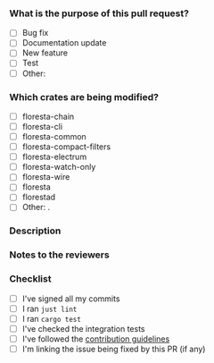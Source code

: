 ### What is the purpose of this pull request?

- [ ] Bug fix
- [ ] Documentation update
- [ ] New feature
- [ ] Test
- [ ] Other: <!-- Please describe it -->

### Which crates are being modified?

- [ ] floresta-chain
- [ ] floresta-cli
- [ ] floresta-common
- [ ] floresta-compact-filters
- [ ] floresta-electrum
- [ ] floresta-watch-only
- [ ] floresta-wire
- [ ] floresta
- [ ] florestad
- [ ] Other: <!-- Please describe it -->.

### Description

<!-- Describe the purpose of this PR, what's being adding and/or fixed. If there is an open issue for it, link it here -->

### Notes to the reviewers

<!-- In this section you can include notes directed to the reviewers, like explaining why some parts of the PR were done in a specific way -->

### Checklist

- [ ] I've signed all my commits
- [ ] I ran `just lint`
- [ ] I ran `cargo test`
- [ ] I've checked the integration tests
- [ ] I've followed the [contribution guidelines](https://github.com/vinteumorg/Floresta/blob/master/CONTRIBUTING.md)
- [ ] I'm linking the issue being fixed by this PR (if any)
